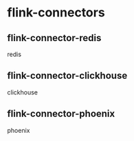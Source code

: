 # flink-connectors


## flink-connector-redis

redis


## flink-connector-clickhouse

clickhouse


## flink-connector-phoenix

phoenix